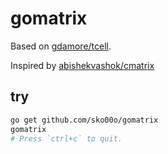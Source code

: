# gomatrix

Based on [gdamore/tcell](https://github.com/gdamore/tcell).

Inspired by [abishekvashok/cmatrix](https://github.com/abishekvashok/cmatrix)

## try

```sh
go get github.com/sko00o/gomatrix
gomatrix
# Press `ctrl+c` to quit.
```
